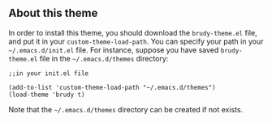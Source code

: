 ## About this theme

In order to install this theme, you should download the `brudy-theme.el` file, and put it in your `custom-theme-load-path`.
You can specify your path in your `~/.emacs.d/init.el` file.
For instance, suppose you have saved `brudy-theme.el` file in the `~/.emacs.d/themes` directory:

```
;;in your init.el file

(add-to-list 'custom-theme-load-path "~/.emacs.d/themes")
(load-theme 'brudy t)
```

Note that the `~/.emacs.d/themes` directory can be created if not exists.
